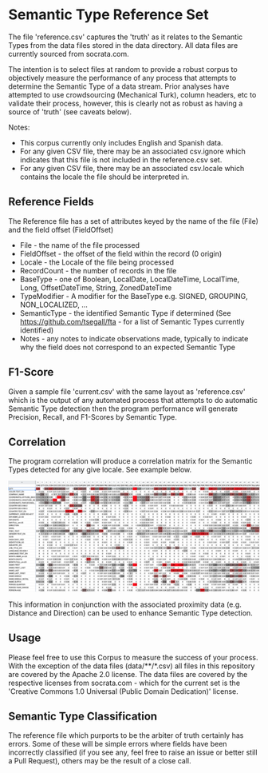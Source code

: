# Semantic Type Reference Set #

The file 'reference.csv' captures the 'truth' as it relates to the Semantic Types from the data files stored in the data directory.
All data files are currently sourced from socrata.com.

The intention is to select files at random to provide a robust corpus to objectively measure the performance of any process that attempts to determine
the Semantic Type of a data stream.  Prior analyses have attempted to use crowdsourcing (Mechanical Turk), column headers, etc to validate their process, however, this is clearly not as robust as having a source of 'truth' (see caveats below).

Notes:
 * This corpus currently only includes English and Spanish data.
 * For any given CSV file, there may be an associated csv.ignore which indicates that this file is not included in the reference.csv set.
 * For any given CSV file, there may be an associated csv.locale which contains the locale the file should be interpreted in.

## Reference Fields  ##

The Reference file has a set of attributes keyed by the name of the file (File) and the field offset (FieldOffset)
 * File - the name of the file processed
 * FieldOffset - the offset of the field within the record (0 origin)
 * Locale - the Locale of the file being processed
 * RecordCount - the number of records in the file
 * BaseType - one of Boolean, LocalDate, LocalDateTime, LocalTime, Long, OffsetDateTime, String, ZonedDateTime
 * TypeModifier - A modifier for the BaseType e.g. SIGNED, GROUPING, NON_LOCALIZED, ...
 * SemanticType - the identified Semantic Type if determined (See https://github.com/tsegall/fta - for a list of Semantic Types currently identified)
 * Notes - any notes to indicate observations made, typically to indicate why the field does not correspond to an expected Semantic Type

## F1-Score ##

Given a sample file 'current.csv' with the same layout as 'reference.csv' which is the output of any automated process that attempts to do automatic Semantic Type detection then the program performance will generate Precision, Recall, and F1-Scores by Semantic Type.

## Correlation ##

The program correlation will produce a correlation matrix for the Semantic Types detected for any give locale.  See example below. 

![Correlation](Images/Correlation.png)

This information in conjunction with the associated proximity data (e.g. Distance and Direction) can be used to enhance Semantic Type detection.

## Usage ##

Please feel free to use this Corpus to measure the success of your process.  With the exception of the data files (data/**/*.csv) all files in this repository are covered by the Apache 2.0 license.  The data files are covered by the respective licenses from socrata.com - which for the current set is the 'Creative Commons 1.0 Universal (Public Domain Dedication)' license.

## Semantic Type Classification ##

The reference file which purports to be the arbiter of truth certainly has errors.  Some of these will be simple errors where fields have been incorrectly classified (if you see any,
feel free to raise an issue or better still a Pull Request), others may be the result of a close call.

